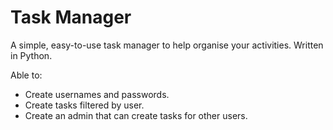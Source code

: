 # Task Manager
A simple, easy-to-use task manager to help organise your activities. Written in Python.

Able to:
* Create usernames and passwords.
* Create tasks filtered by user.
* Create an admin that can create tasks for other users.

